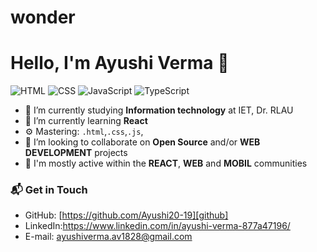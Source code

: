 # wonder

# Hello, I'm Ayushi Verma 👋

![HTML](https://img.shields.io/badge/HTML-Expert-orange)
![CSS](https://img.shields.io/badge/CSS-Expert-blue)
![JavaScript](https://img.shields.io/badge/JavaScript-Intermediat-yellow)
![TypeScript](https://img.shields.io/badge/React-Intermediate-lightgrey)


- 🔭 I’m currently studying **Information technology** at IET, Dr. RLAU
- 🌱 I’m currently learning **React** 
- ⚙️ Mastering: `.html`,`.css`,`.js`,
- 👯 I’m looking to collaborate on **Open Source** and/or **WEB DEVELOPMENT** projects
- 💬 I'm mostly active within the **REACT**, **WEB** and **MOBIL** communities

### 📬 Get in Touch


- GitHub: [https://github.com/Ayushi20-19][github]
- LinkedIn:https://www.linkedin.com/in/ayushi-verma-877a47196/
- E-mail: ayushiverma.av1828@gmail.com


